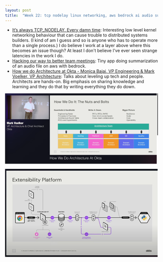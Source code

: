```yaml
---
layout: post
title:  "Week 22: tcp nodelay linux networking, aws bedrock ai audio summary, okta architecture documentation"
---
```


* [It’s always TCP_NODELAY. Every damn time](https://brooker.co.za/blog/2024/05/09/nagle.html): Interesting low level kernel networking behaviour that can cause trouble to distributed systems builders. (I kind of am I guess and so is anyone who has to operate more than a single process.) I do believe I work at a layer above where this becomes an issue though? At least I don't believe I've ever seen strange latencies in the work I do.
* [Hacking our way to better team meetings](https://www.allthingsdistributed.com/2024/05/hacking-our-way-to-better-team-meetings.html): Tiny app doing summarization of an audio file on aws with bedrock.
* [How we do Architecture at Okta - Monica Bajaj, VP Engineering & Mark Voelker, VP Architecture](https://www.youtube.com/watch?v=asoVNjGoFOM): Talks about leveling up tech and people. Architects are hands-on. Big emphasis on sharing knowledge and learning and they do that by writing everything they do down.

![Okta architecture team structure, responsibilities](/assets/2024/okta_architecture_1.png)

![Okta architecture diagram request lifecycle with extensibility framework](/assets/2024/okta_architecture_2.png)